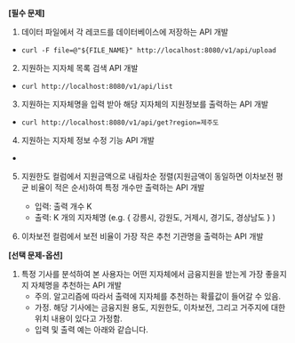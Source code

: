 **[필수 문제]**

1. 데이터 파일에서 각 레코드를 데이터베이스에 저장하는 API 개발

- `curl -F file=@"${FILE_NAME}" http://localhost:8080/v1/api/upload`

2. 지원하는 지자체 목록 검색 API 개발

- `curl http://localhost:8080/v1/api/list`

3. 지원하는 지자체명을 입력 받아 해당 지자체의 지원정보를 출력하는 API 개발
- `curl http://localhost:8080/v1/api/get?region=제주도`

4. 지원하는 지자체 정보 수정 기능 API 개발
- 

5. 지원한도 컬럼에서 지원금액으로 내림차순 정렬(지원금액이 동일하면 이차보전 평균 비율이 적은 순서)하여 특정 개수만 출력하는 API 개발
   - 입력: 출력 개수 K
   - 출력: K 개의 지자체명 (e.g. { 강릉시, 강원도, 거제시, 경기도, 경상남도 } ) 

6. 이차보전 컬럼에서 보전 비율이 가장 작은 추천 기관명을 출력하는 API 개발



**[선택 문제-옵션]**

1. 특정 기사를 분석하여 본 사용자는 어떤 지자체에서 금융지원을 받는게 가장 좋을지 지 자체명을 추천하는 API 개발
   - 주의. 알고리즘에 따라서 출력에 지자체를 추천하는 확률값이 들어갈 수 있음. 
   - 가정. 해당 기사에는 금융지원 용도, 지원한도, 이차보전, 그리고 거주지에 대한 위치 내용이 있다고 가정함.
   - 입력 및 출력 예는 아래와 같습니다. 

